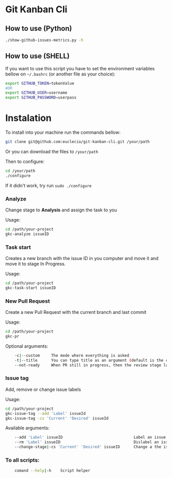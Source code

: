 # Git Kanban Cli

## How to use (Python)
```sh
./show-github-issues-metrics.py -h
```

## How to use (SHELL)

If you want to use this script you have to set the environment variables bellow on `~/.bashrc` (or another file as your choice):
```sh
export GITHUB_TOKEN=tokenValue
#OR
export GITHUB_USER=username
export GITHUB_PASSWORD=userpass
```

# Instalation

To install into your machine run the commands bellow:
```sh
git clone git@github.com:euclecio/git-kanban-cli.git /your/path
```
Or you can download the files to `/your/path`

Then to configure:
```sh
cd /your/path
./configure
```
If it didn't work, try run `sudo ./configure`

### Analyze
Change stage to **Analysis** and assign the task to you

Usage:
```sh
cd /path/your-project
gkc-analyze issueID
```

### Task start
Creates a new branch with the issue ID in you computer and move it and move it to stage In Progress.

Usage:
```sh
cd /path/your-project
gkc-task-start issueID
```

### New Pull Request
Create a new Pull Request with the current branch and last commit

Usage:
```sh
cd /path/your-project
gkc-pr
```

Optional arguments:
```sh
    -c|--custom     The mode where everything is asked
    -t|--title      You can type title as an argument (default is the current branch)
    --not-ready     When PR still in progress, then the review stage label isn't added
```

### Issue tag
Add, remove or change issue labels

Usage:
```sh
cd /path/your-project
gkc-issue-tag --add 'Label' issueId
gkc-issue-tag -cs 'Current' 'Desired' issueId
```

Available arguments:
```sh
    --add 'Label' issueID                               Label an issue
    --rm 'Label' issueID                                Dislabel an issue
    --change-stage|-cs 'Current' 'Desired' issueID      Change a the issue label stage
```


### To all scripts:
```sh
    comand --help|-h    Script helper
```
